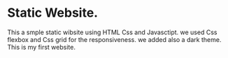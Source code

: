 # Static Website.
This a smple static wibsite using HTML Css and Javasctipt.
we used Css flexbox and Css grid for the responsiveness.
we added also a dark theme.
This is my first website.
